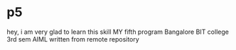 # p5
hey, i am very glad to learn this skill
MY fifth program
Bangalore BIT college
3rd  sem AIML
written from remote repository
